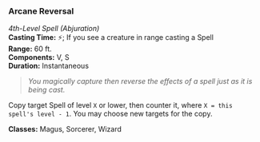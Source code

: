 ### Arcane Reversal
*4th-Level Spell (Abjuration)*  
**Casting Time:** ⚡; If you see a creature in range casting a Spell  
**Range:** 60 ft.  
**Components:** V, S  
**Duration:** Instantaneous  

> *You magically capture then reverse the effects of a spell just as it is being cast.*

Copy target Spell of level `X` or lower, then counter it, where `X = this spell's level - 1`. You may choose new targets for the copy.

**Classes:** Magus, Sorcerer, Wizard

